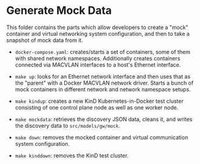 # Generate Mock Data

This folder contains the parts which allow developers to create a "mock"
container and virtual networking system configuration, and then to take a
snapshot of mock data from it.

- `docker-compose.yaml`: creates/starts a set of containers, some of them with
  shared network namespaces. Additionally creates containers connected via
  MACVLAN interfaces to a host's Ethernet interface.

- `make up`: looks for an Ethernet network interface and then uses that as the
  "parent" with a Docker MACVLAN network driver. Starts a bunch of mock
  containers in different network and network namespace setups.

- `make kindup`: creates a new KinD Kubernetes-in-Docker test cluster consisting
  of one control plane node as well as one worker node.

- `make mockdata`: retrieves the discovery JSON data, cleans it, and writes the
  discovery data to `src/models/gw/mock`.

- `make down`: removes the mocked container and virtual communication system
  configuration.

- `make kinddown`: removes the KinD test cluster.
